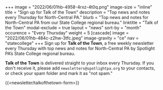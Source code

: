 +++
image = "2022/06/01hb-4958-4rxz-4t0q.png"
image-size = "inline"
title = "Sign up for Talk of the Town"
description = "Top news and notes every Thursday for North-Central PA."
blurb = "Top news and notes for North-Central PA from our State College regional bureau."
linktitle = "Talk of the Town"
modal-exclude = true
layout = "news"
sort-by = "month"
occurence = "Every Thursday"
weight = 5
[cascade]
image = "2022/06/01hb-484c-z2hw-3tfc.jpeg"
image-gravity = "ce"
nav = "statecollege"
+++
Sign up for **Talk of the Town**, a free weekly newsletter every Thursday with top news and notes for North-Central PA by Spotlight PA’s State College regional bureau.

**Talk of the Town** is delivered straight to your inbox every Thursday. If you don't receive it, please add `newsletters@spotlightpa.org` to your contacts, or check your spam folder and mark it as "not spam."

{{<newsletter/talkofthetown-form>}}

